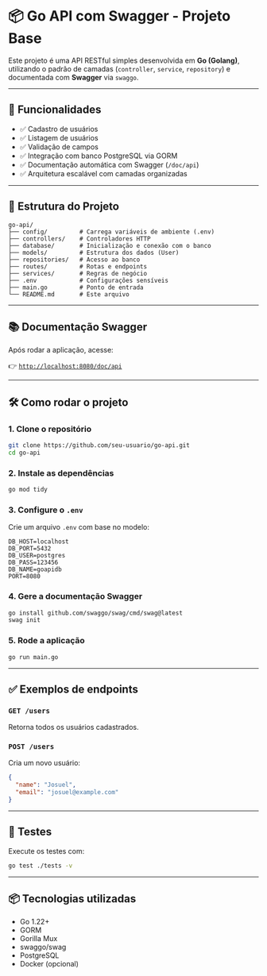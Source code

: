 
# 📦 Go API com Swagger - Projeto Base

Este projeto é uma API RESTful simples desenvolvida em **Go (Golang)**, utilizando o padrão de camadas (`controller`, `service`, `repository`) e documentada com **Swagger** via `swaggo`.

---

## 🚀 Funcionalidades

- ✅ Cadastro de usuários
- ✅ Listagem de usuários
- ✅ Validação de campos
- ✅ Integração com banco PostgreSQL via GORM
- ✅ Documentação automática com Swagger (`/doc/api`)
- ✅ Arquitetura escalável com camadas organizadas

---

## 🧱 Estrutura do Projeto

```
go-api/
├── config/         # Carrega variáveis de ambiente (.env)
├── controllers/    # Controladores HTTP
├── database/       # Inicialização e conexão com o banco
├── models/         # Estrutura dos dados (User)
├── repositories/   # Acesso ao banco
├── routes/         # Rotas e endpoints
├── services/       # Regras de negócio
├── .env            # Configurações sensíveis
├── main.go         # Ponto de entrada
└── README.md       # Este arquivo
```

---

## 📚 Documentação Swagger

Após rodar a aplicação, acesse:

👉 [`http://localhost:8080/doc/api`](http://localhost:8080/doc/api)

---

## 🛠️ Como rodar o projeto

### 1. Clone o repositório

```bash
git clone https://github.com/seu-usuario/go-api.git
cd go-api
```

### 2. Instale as dependências

```bash
go mod tidy
```

### 3. Configure o `.env`

Crie um arquivo `.env` com base no modelo:

```env
DB_HOST=localhost
DB_PORT=5432
DB_USER=postgres
DB_PASS=123456
DB_NAME=goapidb
PORT=8080
```

### 4. Gere a documentação Swagger

```bash
go install github.com/swaggo/swag/cmd/swag@latest
swag init
```

### 5. Rode a aplicação

```bash
go run main.go
```

---

## ✅ Exemplos de endpoints

### `GET /users`

Retorna todos os usuários cadastrados.

### `POST /users`

Cria um novo usuário:

```json
{
  "name": "Josuel",
  "email": "josuel@example.com"
}
```

---

## 🧪 Testes

Execute os testes com:

```bash
go test ./tests -v
```

---

## 📦 Tecnologias utilizadas

- Go 1.22+
- GORM
- Gorilla Mux
- swaggo/swag
- PostgreSQL
- Docker (opcional)
